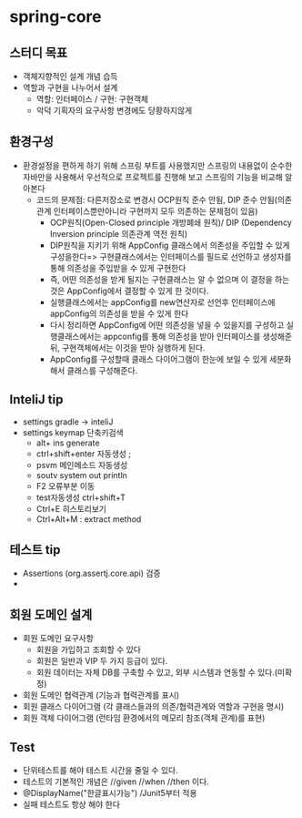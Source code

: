 # spring-core
## 스터디 목표
- 객체지향적인 설계 개념 습득
- 역할과 구현을 나누어서 설계
  - 역할: 인터페이스 / 구현: 구현객체
  - 악덕 기획자의 요구사항 변경에도 당황하지않게 
## 환경구성
- 환경설정을 편하게 하기 위해 스프링 부트를 사용했지만 스프링의 내용없이 순수한 자바만을 사용해서 우선적으로 프로젝트를 진행해 보고 스프링의 기능을 비교해 알아본다
  - 코드의 문제점: 다른저장소로 변경시 OCP원칙 준수 안됨, DIP 준수 안됨(의존관계 인터페이스뿐만아니라 구현까지 모두 의존하는 문제점이 있음)
    - OCP원칙(Open-Closed principle 개방폐쇄 원칙)/ DIP (Dependency Inversion principle 의존관계 역전 원칙)    
    - DIP원칙을 지키기 위해 AppConfig 클래스에서 의존성을 주입할 수 있게 구성을한다=> 구현클래스에서는 인터페이스를 필드로 선언하고 생성자를 통해 의존성을 주입받을 수 있게 구현한다
    - 즉, 어떤 의존성을 받게 될지는 구현클래스는 알 수 없으며 이 결정을 하는 것은 AppConfig에서 결정할 수 있게 한 것이다. 
    - 실행클래스에서는 appConfig를 new연산자로 선언후 인터페이스에 appConfig의 의존성을 받을 수 있게 한다
    - 다시 정리하면 AppConfig에 어떤 의존성을 넣을 수 있을지를 구성하고 실행클래스에서는 appconfig를 통해 의존성을 받아 인터페이스를 생성해준 뒤, 구현객체에서는 이것을 받아 실행하게 된다.
    - AppConfig를 구성할때 클래스 다이어그램이 한눈에 보일 수 있게 세분화해서 클래스를 구성해준다.

## InteliJ tip
- settings gradle -> inteliJ
- settings keymap 단축키검색
  - alt+ ins generate  
  - ctrl+shift+enter 자동생성 ;
  - psvm 메인메소드 자동생성 
  - soutv system out println
  - F2 오류부분 이동
  - test자동생성 ctrl+shift+T
  - Ctrl+E 히스토리보기
  - Ctrl+Alt+M : extract method
## 테스트 tip
- Assertions (org.assertj.core.api) 검증
- 
## 회원 도메인 설계
- 회원 도메인 요구사항
  - 회원을 가입하고 조회할 수 있다
  - 회원은 일반과 VIP 두 가지 등급이 있다.
  - 회원 데이터는 자체 DB를 구축할 수 있고, 외부 시스템과 연동할 수 있다.(미확정)
- 회원 도메인 협력관계 (기능과 협력관계를 표시)
- 회원 클래스 다이어그램 (각 클래스들과의 의존/협력관계와 역할과 구현을 명시)
- 회원 객체 다이어그램 (런타임 환경에서의 메모리 참조(객체 관계)를 표현)


## Test
- 단위테스트를 해야 테스트 시간을 줄일 수 있다.
- 테스트의 기본적인 개념은 //given //when //then 이다.
- @DisplayName("한글표시가능") /Junit5부터 적용
- 실패 테스트도 항상 해야 한다
